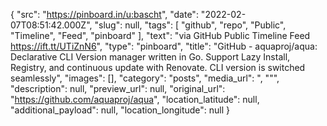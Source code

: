 {
  "src": "https://pinboard.in/u:bascht",
  "date": "2022-02-07T08:51:42.000Z",
  "slug": null,
  "tags": [
    "github",
    "repo",
    "Public",
    "Timeline",
    "Feed",
    "pinboard"
  ],
  "text": "via GitHub Public Timeline Feed https://ift.tt/UTiZnN6",
  "type": "pinboard",
  "title": "GitHub - aquaproj/aqua: Declarative CLI Version manager written in Go. Support Lazy Install, Registry, and continuous update with Renovate. CLI version is switched seamlessly",
  "images": [],
  "category": "posts",
  "media_url": ", \"\"",
  "description": null,
  "preview_url": null,
  "original_url": "https://github.com/aquaproj/aqua",
  "location_latitude": null,
  "additional_payload": null,
  "location_longitude": null
}